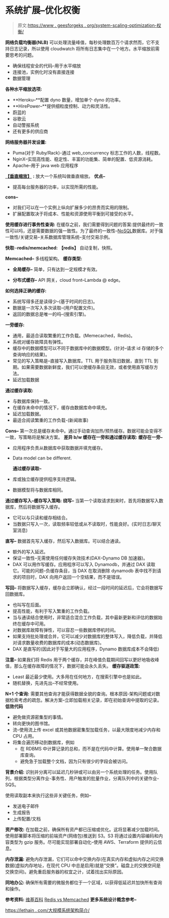 # 系统扩展–优化权衡

> 原文:[https://www . geesforgeks . org/system-scaling-optimization-权衡/](https://www.geeksforgeeks.org/system-scaling-optimization-trade-offs/)

**网络负载均衡器(NLB)** 可以处理流量峰值，每秒处理数百万个请求然而，它不支持日志记录，所以使用 cloudwatch 将所有日志集中在一个地方。水平缩放前需要思考的问题。

*   确保线程安全的代码–用于水平缩放
*   连接池，实例化时没有直接连接
*   数据管理

**各种水平缩放选项:**

*   **Heroku–**配置 dyno 数量，增加单个 dyno 的功率。
*   **HirePower–**提供细粒度控制、动力和灵活性。
*   蔚蓝的
*   谷歌云
*   自动警报系统
*   还有更多的供应商

**网络服务器并发设置:**

*   Puma(对于 Ruby/Rack)-通过 web_concurrency 标志工作的人数，线程数。
*   NginX–实现高性能、稳定性、丰富的功能集、简单的配置、低资源消耗。
*   Apache–用于 java web 应用程序

[**【垂直缩放】**](https://www.geeksforgeeks.org/overview-of-scaling-vertical-and-horizontal-scaling/) **:**
放大一个系统叫做垂直缩放。
**优点–**

*   提高每台服务器的功率，以实现所需的性能。

**cons–**

*   对我们可以在一个实例上纵向扩展多少的昂贵而实用的限制。
*   扩展配置取决于将成本、性能和资源使用平衡到可接受的水平。

**使用缓存进行事务性查询:**
在缓存之前，我们需要得到问题的答案:提供最终的一致性可以吗，还是需要数据的强一致性。为了最终的一致性–[NoSQL](https://www.geeksforgeeks.org/introduction-to-nosql/)数据库。对于强一致性/关键交易–关系数据库管理系统–支付交易示例。

**快取─redis/memcached:**
**【redis】**
自动复制，快照。

**Memcached–**
多线程架构。
**缓存类型:**

*   **全局缓存–**
    简单，只有达到一定规模才有效。

*   **分布式缓存–**
    API 网关，cloud front–Lambda @ edge。

**如何选择正确的缓存:**

*   系统写得多还是读得少–(基于时间的日志)。
*   数据是一次写入多次读取–(用户配置文件)。
*   返回的数据总是唯一的吗–(搜索引擎)。

**一旁缓存:**

*   通用，最适合读取繁重的工作负载。(Memecached，Redis)。
*   系统对缓存故障具有弹性。
*   缓存中的数据模型可以不同于数据库中的数据模型。(针对–请求 id 存储的多个查询响应的结果)。
*   常见的写入策略是–直接写入数据库。TTL 用于服务陈旧数据，直到 TTL 到期。如果需要数据新鲜度，我们可以使缓存条目无效，或者使用直写缓存方法。
*   延迟加载数据

**通过缓存读取:**

*   与数据库保持一致。
*   在缓存未命中的情况下，缓存由数据库命中填充。
*   延迟加载数据。
*   最适合阅读繁重的工作负载-(新闻故事)

**Cons–**
第一次总是缓存未命中。通过手动查询加热/预热缓存。数据可能会变得不一致，写策略将是解决方案。
**差异 b/w 缓存在一旁和通过缓存读取:**
**缓存在一旁–**

*   应用程序负责从数据库中获取数据并填充缓存。
*   Data model can be different.

    **通过缓存读取–**

*   库或独立缓存提供程序支持逻辑。
*   数据模型将与数据库相同。

**通过缓存写入–缓存写入策略:**
**绕写–**
当第一个读取请求到来时，首先将数据写入数据库，然后将数据写入缓存。

*   它可以与只读和缓存相结合。
*   当数据只写入一次，读取频率较低或从不读取时，性能良好。(实时日志/聊天室消息)

**直写–**
数据首先写入缓存，然后写入数据库。可以结合通读。

*   额外的写入延迟。
*   保证一致性–无需使用任何缓存失效技术(DAX–Dynamo DB 加速器)。
*   DAX 可以用作写缓存。应用程序可以写入 Dynamodb，并通过 DAX 读取它。可能的问题–负缓存条目，当 DAX 在取消删除 dynamodb 表中找不到请求的项目时，DAX 向用户返回一个空结果，而不是错误。

**写回–**
将数据写入缓存，缓存会立即确认，经过一段时间的延迟后，它会将数据写回数据库。

*   也叫写在后面。
*   提高性能，有利于写入繁重的工作负载。
*   当与通读结合使用时，非常适合混合工作负载，其中最新更新和评估的数据始终在缓存中可用。
*   对数据库故障有弹性，可以容忍一些数据库停机时间。
*   如果支持批处理或合并，它可以减少对数据库的整体写入，降低负载，并降低对请求数量收费的数据库的成本(动态数据库)。
*   DAX 是直写的(因此对于写量大的应用程序，Dynamo 数据库成本不会降低)

**注意–**
如果我们将 Redis 用于两个缓存，并在峰值负载期间回写以更好地吸收峰值，那么在缓存故障的情况下，数据可能会永久丢失。
**缓存驱逐政策:**

*   Least 最近最少使用。大多用在任何地方，在搜索引擎中也是如此。
*   随机替换，先进先出–不经常使用。

**N+1 个查询:**
需要其他查询才能获得数据全貌的查询。根本原因-架构问题或对数据检索考虑的疏忽。解决方案–立即加载相关记录，即在初始查询中提取的记录。
**低效代码**

*   避免做资源密集型的事情。
*   转向更快的图书馆。
*   流–使用流上传 excel 或其他数据密集型加载任务，以最大限度地减少内存和 CPU 占用。
*   将集合遍历移动到数据库，例如
    *   在 RDBMS 中计算记录的总和，而不是在代码中计算。使用单一聚合数据库查询。
    *   避免急于加载整个文档，因为只有很少的字段会被访问。

**背景介绍:**
识别并分离可以延迟几秒钟或可以由另一个系统处理的任务。使用队列，根据类型分离作业-事务性、用户触发的批量作业，分离队列中的关键作业-SQS。

使用读取副本来执行这些非关键任务，例如–

*   发送电子邮件
*   生成报告
*   上传配置/文档

**资产修改:**
在加载之前，确保所有资产都已压缩或优化。这将显著减少加载时间。使用部署脚本将压缩的前端资产(网络包)推送到 S3。S3 将通过设置内容编码和内容类型为 gzip 服务。尽可能实现部署自动化–使用 AWS、Terraform 提供的云信息。

**内存泄漏:**
避免内存泄漏，它们可以命中交换内存(在真实内存和虚拟内存之间交换数据(虚拟内存地址，在现代 CPU 中总是启用)就是“交换”。磁盘上的交换空间是交换空间)。避免重启服务器的权宜之计，试着找出实际原因。

**同地办公:**
确保所有需要的微服务都位于一个区域，以获得低延迟并加快所有查询和操作。

**参考资料:**
[维基百科](https://en.wikipedia.org/wiki/Scalability#:~:text=Scaling%20horizontally%20(out%2Fin),to%20a%20distributed%20software%20application.&text=Other%20workloads%2C%20such%20as%20large,be%20handled%20by%20scalable%20systems.)
[Redis vs Memcached](https://aws.amazon.com/elasticache/redis-vs-memcached/)
**更多系统设计概念参考–**

[https://lethain . com/大规模系统架构简介/](https://lethain.com/introduction-to-architecting-systems-for-scale/)